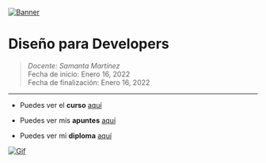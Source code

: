 [![Banner](https://www.creatopy.com/blog/wp-content/uploads/2017/02/How-Does-Banner-Advertising-Work-.png "Banner")](https://www.creatopy.com/blog/wp-content/uploads/2017/02/How-Does-Banner-Advertising-Work-.png "Banner")

# Diseño para Developers

> *Docente:  Samanta Martínez*
> <br>
> Fecha de inicio: Enero 16, 2022
> <br>
> Fecha de finalización: Enero 16, 2022

------------
- Puedes ver el **curso** [aquí](https://platzi.com/clases/diseno-programadores/ "aquí")

- Puedes ver mis **apuntes**  [aquí](https://steep-bridge-4be.notion.site/Dise-o-para-Developers-91d44b866b0d4b41a3b228a4a80d6b2b "aquí") 

- Puedes ver mi **diploma** [aquí](https://platzi.com/p/Valenciajcamilo/course/1906-diseno-programadores/diploma/detalle/ "aquí")

[![Gif](https://i.gifer.com/ITW0.gif "Gif")](https://i.gifer.com/ITW0.gif "Gif")